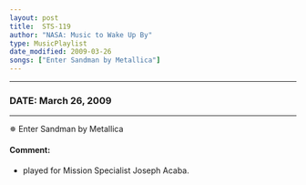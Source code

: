 ```yaml
---
layout: post
title:  STS-119
author: "NASA: Music to Wake Up By"
type: MusicPlaylist
date_modified: 2009-03-26
songs: ["Enter Sandman by Metallica"]
---
```


----
### DATE: March 26, 2009
----
✵ Enter Sandman by Metallica

#### Comment:
* played for Mission Specialist Joseph Acaba.



<br/>
<center>
	<a target="_blank"
	   href="https://twitter.com/intent/tweet?hashtags=Space,NASA,Playlist,NASAWakeupCalls,SpaceProgram&text={{ page.author}}, '{{ page.songs.first }}' {{ page.title }}, {{ page.date | date: '%B %d, %Y' }}. {{ site.url }}{{ page.url }} @nasawakeupcalls">
	   <i class="fab fa-twitter" alt="Tweet this page" style="font-size: 1.3em;"></i>
	</a>
	&nbsp; 	<i class="fas fa-user-astronaut" style="font-size: 1.5em;"></i> &nbsp;
    <a type="amzn" search="'Enter Sandman by Metallica'" category="popular music">
        <i class="fab fa-amazon" style="font-size: 1.3em;"></i>
    </a>
</center>
